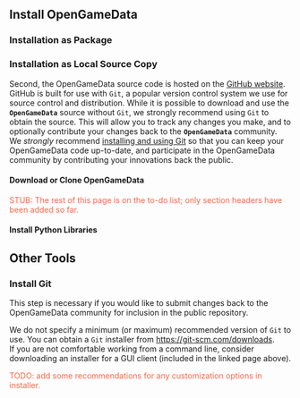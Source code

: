 ## Install OpenGameData

### Installation as Package

### Installation as Local Source Copy

Second, the OpenGameData source code is hosted on the [GitHub website](www.github.com/opengamedata/).
GitHub is built for use with `Git`, a popular version control system we use for source control and distribution.
While it is possible to download and use the **`OpenGameData`** source without `Git`, we strongly recommend using `Git` to obtain the source.
This will allow you to track any changes you make, and to optionally contribute your changes back to the **`OpenGameData`** community.  
We *strongly* recommend [installing and using Git](#install-git) so that you can keep your OpenGameData code up-to-date, and participate in the OpenGameData community by contributing your innovations back the public.

#### Download or Clone OpenGameData

<font style="color:tomato">STUB: The rest of this page is on the to-do list; only section headers have been added so far.</font>

#### Install Python Libraries

## Other Tools

### Install Git

This step is necessary if you would like to submit changes back to the OpenGameData community for inclusion in the public repository.

We do not specify a minimum (or maximum) recommended version of `Git` to use.
You can obtain a `Git` installer from <https://git-scm.com/downloads>.  
If you are not comfortable working from a command line, consider downloading an installer for a GUI client (included in the linked page above).  

<font style='color:tomato'>TODO: add some recommendations for any customization options in installer.</font>  
